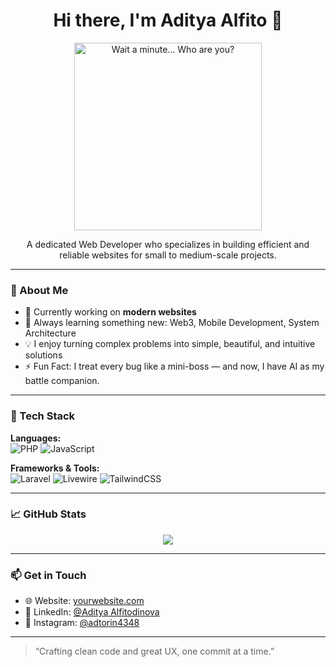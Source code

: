 <h1 align="center">Hi there, I'm Aditya Alfito 👋</h1>
<p align="center">
  <img src="[https://media.giphy.com/media/I3eVhMpz8hnsI/giphy.gif](https://media.giphy.com/media/v1.Y2lkPTc5MGI3NjExb24ybmxza3YxY2thNXgyY29uMzdmMmhtMGk0bnJ5ZXUxNTd3eDZxcCZlcD12MV9naWZzX3NlYXJjaCZjdD1n/fnuSiwXMTV3zmYDf6k/giphy.gif)" width="300" alt="Wait a minute... Who are you?" />
</p>

<p align="center">
  A dedicated Web Developer who specializes in building efficient and reliable websites for small to medium-scale projects.
</p>

---

### 🚀 About Me
- 🔭 Currently working on **modern websites**
- 🌱 Always learning something new: Web3, Mobile Development, System Architecture
- 💡 I enjoy turning complex problems into simple, beautiful, and intuitive solutions
- ⚡ Fun Fact: I treat every bug like a mini-boss — and now, I have AI as my battle companion.

---

### 🧰 Tech Stack
**Languages:**  
![PHP](https://img.shields.io/badge/-PHP-777BB4?style=flat&logo=php&logoColor=white)
![JavaScript](https://img.shields.io/badge/-JavaScript-F7DF1E?style=flat&logo=javascript&logoColor=black)

**Frameworks & Tools:**  
![Laravel](https://img.shields.io/badge/-Laravel-F55247?style=flat&logo=laravel&logoColor=white)
![Livewire](https://img.shields.io/badge/-Livewire-4E56A6?style=flat)
![TailwindCSS](https://img.shields.io/badge/-TailwindCSS-38B2AC?style=flat&logo=tailwind-css&logoColor=white)

---

### 📈 GitHub Stats
<p align="center">
  <img src="https://github-readme-stats.vercel.app/api?username=Aditya4348&show_icons=true&theme=tokyonight" />
</p>

---

### 📫 Get in Touch
- 🌐 Website: [yourwebsite.com](https://yourwebsite.com)
- 💼 LinkedIn: [@Aditya Alfitodinova](https://www.linkedin.com/in/aditya-alfitodinova-3601332ab/)
- 📸 Instagram: [@adtorin4348](https://www.instagram.com/adtorin4348/)

---

> “Crafting clean code and great UX, one commit at a time.”
